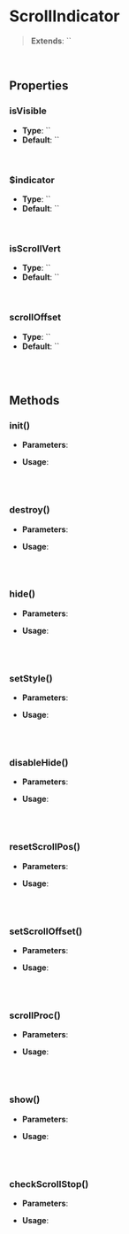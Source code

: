 # ScrollIndicator
> **Extends**: ``



<br/>

## Properties

### isVisible



* **Type**: ``
* **Default**: ``

<br/>

### $indicator



* **Type**: ``
* **Default**: ``

<br/>

### isScrollVert



* **Type**: ``
* **Default**: ``

<br/>

### scrollOffset



* **Type**: ``
* **Default**: ``

<br/>
<br/>

## Methods

### init()



* **Parameters**: 


* **Usage**: 
```js

```

<br/>

### destroy()



* **Parameters**: 


* **Usage**: 
```js

```

<br/>

### hide()



* **Parameters**: 


* **Usage**: 
```js

```

<br/>

### setStyle()



* **Parameters**: 


* **Usage**: 
```js

```

<br/>

### disableHide()



* **Parameters**: 


* **Usage**: 
```js

```

<br/>

### resetScrollPos()



* **Parameters**: 


* **Usage**: 
```js

```

<br/>

### setScrollOffset()



* **Parameters**: 


* **Usage**: 
```js

```

<br/>

### scrollProc()



* **Parameters**: 


* **Usage**: 
```js

```

<br/>

### show()



* **Parameters**: 


* **Usage**: 
```js

```

<br/>

### checkScrollStop()



* **Parameters**: 


* **Usage**: 
```js

```

<br/>